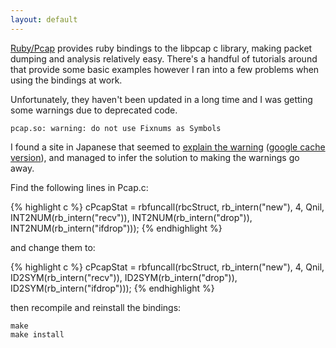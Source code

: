 ```yaml
---
layout: default
---
```

[Ruby/Pcap](http://www.goto.info.waseda.ac.jp/~fukusima/ruby/pcap-e.html) provides ruby bindings to the libpcap c library, making packet dumping and analysis relatively easy. There's a handful of tutorials around that provide some basic examples however I ran into a few problems when using the bindings at work.

Unfortunately, they haven't been updated in a long time and I was getting some warnings due to deprecated code.

    pcap.so: warning: do not use Fixnums as Symbols

I found a site in Japanese that seemed to [explain the warning](http://devlog.moonwolf.com/200410.html) ([google cache version](http://72.14.253.104/search?q=cache:FVV1GK2aUpgJ:devlog.moonwolf.com/200410.html+%22do+not+use+fixnums+as+symbols%22+pcap&hl=en&client=firefox-a&strip=1)), and managed to infer the solution to making the warnings go away.

Find the following lines in Pcap.c:

{% highlight c %}
    cPcapStat = rbfuncall(rbcStruct, rb_intern("new"), 4,
      Qnil,
      INT2NUM(rb_intern("recv")),
      INT2NUM(rb_intern("drop")),
      INT2NUM(rb_intern("ifdrop")));
{% endhighlight %}

and change them to:

{% highlight c %}
    cPcapStat = rbfuncall(rbcStruct, rb_intern("new"), 4,
      Qnil,
      ID2SYM(rb_intern("recv")),
      ID2SYM(rb_intern("drop")),
      ID2SYM(rb_intern("ifdrop")));
{% endhighlight %}

then recompile and reinstall the bindings:

    make
    make install
